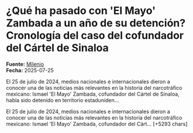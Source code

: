 # ¿Qué ha pasado con 'El Mayo' Zambada a un año de su detención? Cronología del caso del cofundador del Cártel de Sinaloa

**Fuente:** [Milenio](https://www.milenio.com/policia/narcotrafico/mayo-zambada-cronologia-detencion-cofundador-cartel-de-sinaloa)  
**Fecha:** 2025-07-25

El 25 de julio de 2024, medios nacionales e internacionales dieron a conocer una de las noticias más relevantes en la historia del narcotráfico mexicano: Ismael 'El Mayo' Zambada, cofundador del Cártel de Sinaloa, había sido detenido en territorio estaduniden…

El 25 de julio de 2024, medios nacionales e internacionales dieron a conocer una de las noticias más relevantes en la historia del narcotráfico mexicano: Ismael 'El Mayo' Zambada, cofundador del Cárt… [+5293 chars]
